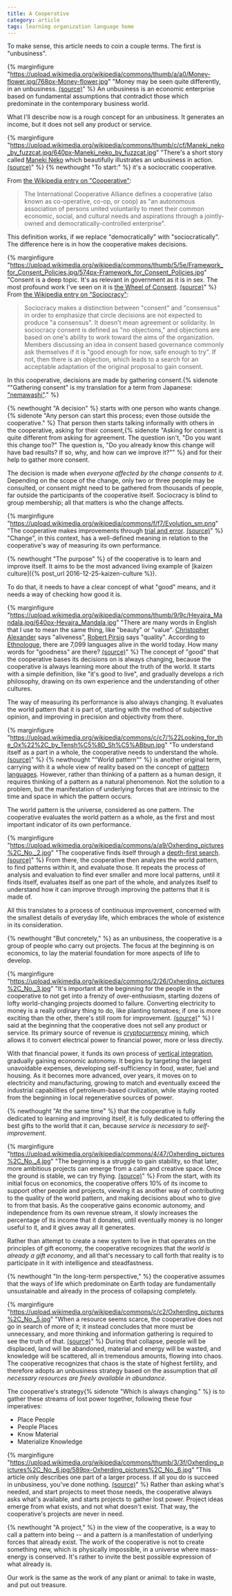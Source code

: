 ```yaml
---
title: A Cooperative
category: article
tags: learning organization language home
---
```


To make sense, this article needs to coin a couple terms. The first is "unbusiness".

{% marginfigure "https://upload.wikimedia.org/wikipedia/commons/thumb/a/a0/Money-flower.jpg/768px-Money-flower.jpg" "Money may be seen quite differently, in an unbusiness. [(source)](https://commons.wikimedia.org/wiki/File:Money-flower.jpg)" %}
An unbusiness is an economic enterprise based on fundamental assumptions that contradict those which predominate in the contemporary business world.

What I'll describe now is a rough concept for an unbusiness. It generates an income, but it does not sell any product or service.

{% marginfigure "https://upload.wikimedia.org/wikipedia/commons/thumb/c/cf/Maneki_neko_by_fuzzcat.jpg/640px-Maneki_neko_by_fuzzcat.jpg" "There's a short story called [Maneki Neko](http://www.lightspeedmagazine.com/fiction/maneki-neko/) which beautifully illustrates an unbusiness in action. [(source)](https://commons.wikimedia.org/wiki/File:Maneki_neko_by_fuzzcat.jpg)" %}
{% newthought "To start:" %} it's a sociocratic cooperative.

From [the Wikipedia entry on "Cooperative"](https://en.wikipedia.org/wiki/Cooperative):
> The International Cooperative Alliance defines a cooperative (also known as co-operative, co-op, or coop) as "an autonomous association of persons united voluntarily to meet their common economic, social, and cultural needs and aspirations through a jointly-owned and democratically-controlled enterprise".

This definition works, if we replace "democratically" with "sociocratically". The difference here is in how the cooperative makes decisions.

{% marginfigure "https://upload.wikimedia.org/wikipedia/commons/thumb/5/5e/Framework_for_Consent_Policies.jpg/574px-Framework_for_Consent_Policies.jpg" "Consent is a deep topic. It's as relevant in government as it is in sex. The most profound work I've seen on it is [the Wheel of Consent](https://bettymartin.org/videos/). [(source)](https://commons.wikimedia.org/wiki/File:Framework_for_Consent_Policies.jpg)" %}
From [the Wikipedia entry on "Sociocracy"](https://en.wikipedia.org/wiki/Sociocracy):
> Sociocracy makes a distinction between "consent" and "consensus" in order to emphasize that circle decisions are not expected to produce "a consensus". It doesn't mean agreement or solidarity. In sociocracy consent is defined as "no objections," and objections are based on one's ability to work toward the aims of the organization. Members discussing an idea in consent based governance commonly ask themselves if it is "good enough for now, safe enough to try". If not, then there is an objection, which leads to a search for an acceptable adaptation of the original proposal to gain consent.

In this cooperative, decisions are made by gathering consent.{% sidenote "\"Gathering consent\" is my translation for a term from Japanese: [\"nemawashi\"](https://en.wikipedia.org/wiki/Nemawashi)." %}

{% newthought "A decision" %} starts with one person who wants change.{% sidenote "Any person can start this process; even those outside the cooperative." %} That person then starts talking informally with others in the cooperative, asking for their consent,{% sidenote "Asking for consent is quite different from asking for agreement. The question isn't, \"Do you want this change too?\" The question is, \"Do you already know this change will have bad results? If so, why, and how can we improve it?\"" %} and for their help to gather more consent.

The decision is made when *everyone affected by the change consents to it*. Depending on the scope of the change, only two or three people may be consulted, or consent might need to be gathered from thousands of people, far outside the participants of the cooperative itself. Sociocracy is blind to group membership; all that matters is who the change affects.

{% marginfigure "https://upload.wikimedia.org/wikipedia/commons/f/f7/Evolution_sm.png" "The cooperative makes improvements through [trial and error](https://www.ted.com/talks/tim_harford). [(source)](https://upload.wikimedia.org/wikipedia/commons/f/f7/Evolution_sm.png)" %}
"Change", in this context, has a well-defined meaning in relation to the cooperative's way of measuring its own performance.

{% newthought "The purpose" %} of the cooperative is to learn and improve itself. It aims to be the most advanced living example of [kaizen culture]({% post_url 2016-12-25-kaizen-culture %}).

To do that, it needs to have a clear concept of what "good" means, and it needs a way of checking how good it is.

{% marginfigure "https://upload.wikimedia.org/wikipedia/commons/thumb/9/9c/Hevajra_Mandala.jpg/640px-Hevajra_Mandala.jpg" "There are many words in English that I use to mean the same thing, like \"beauty\" or \"value\". [Christopher Alexander](https://en.wikipedia.org/wiki/Christopher_Alexander) says \"aliveness\", [Robert Pirsig](https://en.wikipedia.org/wiki/Pirsig%27s_metaphysics_of_Quality) says \"quality\". According to [Ethnologue](https://www.ethnologue.com/), there are 7,099 languages alive in the world today. How many words for \"goodness\" are there? [(source)](https://commons.wikimedia.org/wiki/File:Hevajra_Mandala.jpg)" %}
The concept of "good" that the cooperative bases its decisions on is always changing, because the cooperative is always learning more about the truth of the world. It starts with a simple definition, like "it's good to live", and gradually develops a rich philosophy, drawing on its own experience and the understanding of other cultures.

The way of measuring its performance is also always changing. It evaluates the world pattern that it is part of, starting with the method of subjective opinion, and improving in precision and objectivity from there.

{% marginfigure "https://upload.wikimedia.org/wikipedia/commons/c/c7/%22Looking_for_the_Ox%22%2C_by_Tensh%C5%8D_Sh%C5%ABbun.jpg" "To understand itself as a part in a whole, the cooperative needs to understand the whole. [(source)](https://commons.wikimedia.org/wiki/File:%22Looking_for_the_Ox%22,_by_Tensh%C5%8D_Sh%C5%ABbun.jpg)" %}
{% newthought "\"World pattern\"" %} is another original term, carrying with it a whole view of reality based on the concept of [pattern languages](https://en.wikipedia.org/wiki/Pattern_language). However, rather than thinking of a pattern as a human design, it requires thinking of a pattern as a natural phenomenon. Not the solution to a problem, but the manifestation of underlying forces that are intrinsic to the time and space in which the pattern occurs.

The world pattern is the universe, considered as one pattern. The cooperative evaluates the world pattern as a whole, as the first and most important indicator of its own performance.

{% marginfigure "https://upload.wikimedia.org/wikipedia/commons/a/a9/Oxherding_pictures%2C_No._2.jpg" "The cooperative finds itself through a [depth-first search](https://en.wikipedia.org/wiki/Depth-first_search). [(source)](https://commons.wikimedia.org/wiki/File:Oxherding_pictures,_No._2.jpg)" %}
From there, the cooperative then analyzes the world pattern, to find patterns within it, and evaluate those. It repeats the process of analysis and evaluation to find ever smaller and more local patterns, until it finds itself, evaluates itself as one part of the whole, and analyzes itself to understand how it can improve through improving the patterns that it is made of.

All this translates to a process of continuous improvement, concerned with the smallest details of everyday life, which embraces the whole of existence in its consideration.

{% newthought "But concretely," %} as an unbusiness, the cooperative is a group of people who carry out projects. The focus at the beginning is on economics, to lay the material foundation for more aspects of life to develop.

{% marginfigure "https://upload.wikimedia.org/wikipedia/commons/2/26/Oxherding_pictures%2C_No._3.jpg" "It's important at the beginning for the people in the cooperative to not get into a frenzy of over-enthusiasm, starting dozens of lofty world-changing projects doomed to failure. Converting electricity to money is a really ordinary thing to do, like planting tomatoes; if one is more exciting than the other, there's still room for improvement. [(source)](https://commons.wikimedia.org/wiki/File:Oxherding_pictures,_No._3.jpg)" %}
I said at the beginning that the cooperative does not sell any product or service. Its primary source of revenue is [cryptocurrency](https://en.wikipedia.org/wiki/Cryptocurrency) mining, which allows it to convert electrical power to financial power, more or less directly.

With that financial power, it funds its own process of [vertical integration](https://en.wikipedia.org/wiki/Vertical_integration), gradually gaining economic autonomy. It begins by targeting the largest unavoidable expenses, developing self-sufficiency in food, water, fuel and housing. As it becomes more advanced, over years, it moves on to electricity and manufacturing, growing to match and eventually exceed the industrial capabilities of petroleum-based civilization, while staying rooted from the beginning in local regenerative sources of power.

{% newthought "At the same time" %} that the cooperative is fully dedicated to learning and improving itself, it is fully dedicated to offering the best gifts to the world that it can, because *service is necessary to self-improvement*.

{% marginfigure "https://upload.wikimedia.org/wikipedia/commons/4/47/Oxherding_pictures%2C_No._4.jpg" "The beginning is a struggle to gain stability, so that later, more ambitious projects can emerge from a calm and creative space. Once the ground is stable, we can try flying. [(source)](https://commons.wikimedia.org/wiki/File:Oxherding_pictures,_No._4.jpg)" %}
From the start, with its initial focus on economics, the cooperative offers 10% of its income to support other people and projects, viewing it as another way of contributing to the quality of the world pattern, and making decisions about who to give to from that basis. As the cooperative gains economic autonomy, and independence from its own revenue stream, it slowly increases the percentage of its income that it donates, until eventually money is no longer useful to it, and it gives away all it generates.

Rather than attempt to create a new system to live in that operates on the principles of gift economy, the cooperative recognizes that *the world is already a gift economy*, and all that's necessary to call forth that reality is to participate in it with intelligence and steadfastness.

{% newthought "In the long-term perspective," %} the cooperative assumes that the ways of life which predominate on Earth today are fundamentally unsustainable and already in the process of collapsing completely.

{% marginfigure "https://upload.wikimedia.org/wikipedia/commons/c/c2/Oxherding_pictures%2C_No._5.jpg" "When a resource seems scarce, the cooperative does not go in search of more of it; it instead concludes that more must be unnecessary, and more thinking and information gathering is required to see the truth of that. [(source)](https://commons.wikimedia.org/wiki/File:Oxherding_pictures,_No._5.jpg)" %}
During that collapse, people will be displaced, land will be abandoned, material and energy will be wasted, and knowledge will be scattered, all in tremendous amounts, flowing into chaos. The cooperative recognizes that chaos is the state of highest fertility, and therefore adopts an unbusiness strategy based on the assumption that *all necessary resources are freely available in abundance*.

The cooperative's strategy{% sidenote "Which is always changing." %} is to gather these streams of lost power together, following these four imperatives:
- Place People
- People Places
- Know Material
- Materialize Knowledge

{% marginfigure "https://upload.wikimedia.org/wikipedia/commons/thumb/3/3f/Oxherding_pictures%2C_No._6.jpg/589px-Oxherding_pictures%2C_No._6.jpg" "This article only describes one part of a larger process. If all you do is succeed in unbusiness, you've done nothing. [(source)](https://commons.wikimedia.org/wiki/File:Oxherding_pictures,_No._6.jpg)" %}
Rather than asking what's needed, and start projects to meet those needs, the cooperative always asks what's available, and starts projects to gather lost power. Project ideas emerge from what exists, and not what doesn't exist. That way, the cooperative's projects are never in need.

{% newthought "A project," %} in the view of the cooperative, is a way to call a pattern into being -- and a pattern is a manifestation of underlying forces that already exist. The work of the cooperative is not to create something new, which is physically impossible, in a universe where mass-energy is conserved. It's rather to invite the best possible expression of what already is.

Our work is the same as the work of any plant or animal: to take in waste, and put out treasure.
